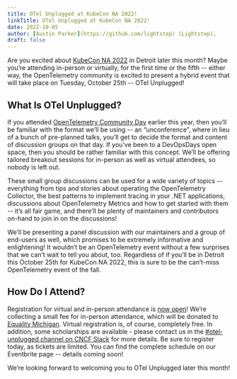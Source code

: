 ```yaml
---
title: OTel Unplugged at KubeCon NA 2022!
linkTitle: OTel Unplugged at KubeCon NA 2022! 
date: 2022-10-05
author: [Austin Parker](https://github.com/lightstep) (Lightstep),
draft: false 
---
```


Are you excited about [KubeCon NA 2022](https://events.linuxfoundation.org/kubecon-cloudnativecon-north-america/) in Detroit later this month? Maybe you’re attending in-person or virtually, for the first time or the fifth -- either way, the OpenTelemetry community is excited to present a hybrid event that will take place on Tuesday, October 25th -- OTel Unplugged!

## What Is OTel Unplugged?

If you attended [OpenTelemetry Community Day](https://events.linuxfoundation.org/open-telemetry-community-day/) earlier this year, then you’ll be familiar with the format we’ll be using -- an “unconference”, where in lieu of a bunch of pre-planned talks, you’ll get to decide the format and content of discussion groups on that day. If you’ve been to a DevOpsDays open space, then you should be rather familiar with this concept. We’ll be offering tailored breakout sessions for in-person as well as virtual attendees, so nobody is left out.

These small group discussions can be used for a wide variety of topics -- everything from tips and stories about operating the OpenTelemetry Collector, the best patterns to implement tracing in your .NET applications, discussions about OpenTelemetry Metrics and how to get started with them -- it’s all fair game, and there’ll be plenty of maintainers and contributors on-hand to join in on the discussions!

We’ll be presenting a panel discussion with our maintainers and a group of end-users as well, which promises to be extremely informative and enlightening! It wouldn’t be an OpenTelemetry event without a few surprises that we can’t wait to tell you about, too. Regardless of if you’ll be in Detroit this October 25th for KubeCon NA 2022, this is sure to be the can’t-miss OpenTelemetry event of the fall.

## How Do I Attend?

Registration for virtual and in-person attendance is [now open](https://www.eventbrite.com/e/otel-unplugged-kubeconcloudnativecon-detroit-2022-tickets-427595037267)! We’re collecting a small fee for in-person attendance, which will be donated to [Equality Michigan](https://equalitymi.org/). Virtual registration is, of course, completely free. In addition, some scholarships are available - please contact us in the [#otel-unplugged channel on CNCF Slack](https://cloud-native.slack.com/archives/C0422FSELH0) for more details. Be sure to register today, as tickets are limited. You can find the complete schedule on our Eventbrite page -- details coming soon!

We’re looking forward to welcoming you to OTel Unplugged later this month!
